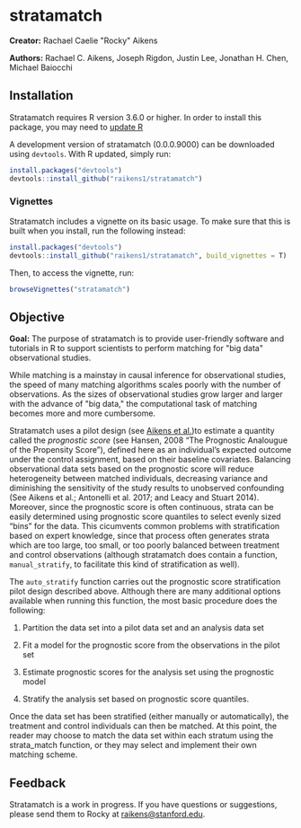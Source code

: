 # stratamatch

**Creator:** Rachael Caelie "Rocky" Aikens

**Authors:** Rachael C. Aikens, Joseph Rigdon, Justin Lee, Jonathan H. Chen, Michael Baiocchi

## Installation

Stratamatch requires R version 3.6.0 or higher.  In order to install this package, you may need to [update R](https://www.linkedin.com/pulse/3-methods-update-r-rstudio-windows-mac-woratana-ngarmtrakulchol)

A development version of stratamatch (0.0.0.9000) can be downloaded using `devtools`.  With R updated, simply run:

```r
install.packages("devtools")
devtools::install_github("raikens1/stratamatch")
```

### Vignettes

Stratamatch includes a vignette on its basic usage.  To make sure that this is built when you install, run the following instead:

```r
install.packages("devtools")
devtools::install_github("raikens1/stratamatch", build_vignettes = T)
```

Then, to access the vignette, run:

```r
browseVignettes("stratamatch")
```

## Objective
**Goal:** The purpose of stratamatch is to provide user-friendly software and tutorials in R to support scientists to perform matching for "big data" observational studies. 

While matching is a mainstay in causal inference for observational studies, the speed of many matching algorithms scales poorly with the number of observations.  As the sizes of observational studies grow larger and larger with the advance of "big data," the computational task of matching becomes more and more cumbersome.

Stratamatch uses a pilot design (see [Aikens et al.](https://arxiv.org/abs/1908.09077))to estimate a quantity called the *prognostic score* (see Hansen, 2008 “The Prognostic Analougue of the Propensity Score”), defined here as an individual’s expected outcome under the control assignment, based on their baseline covariates. Balancing observational data sets based on the prognostic score will reduce heterogeneity between matched individuals, decreasing variance and diminishing the sensitivity of the study results to unobserved confounding (See Aikens et al.; Antonelli et al. 2017; and Leacy and Stuart 2014). Moreover, since the prognostic score is often continuous, strata can be easily determined using prognostic score quantiles to select evenly sized “bins” for the data. This cicumvents common problems with stratification based on expert knowledge, since that process often generates strata which are too large, too small, or too poorly balanced between treatment and control observations (although stratamatch does contain a function, `manual_stratify`, to facilitate this kind of stratification as well).

The `auto_stratify` function carries out the prognostic score stratification pilot design described above. Although there are many additional options available when running this function, the most basic procedure does the following:

1. Partition the data set into a pilot data set and an analysis data set

2. Fit a model for the prognostic score from the observations in the pilot set

3. Estimate prognostic scores for the analysis set using the prognostic model

4. Stratify the analysis set based on prognostic score quantiles.

Once the data set has been stratified (either manually or automatically), the treatment and control individuals can then be matched. At this point, the reader may choose to match the data set within each stratum using the strata_match function, or they may select and implement their own matching scheme.

## Feedback
Stratamatch is a work in progress.  If you have questions or suggestions, please send them to Rocky at raikens@stanford.edu.
